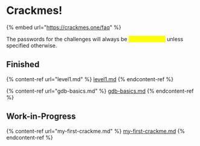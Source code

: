 # Crackmes!

{% embed url="https://crackmes.one/faq" %}

The passwords for the challenges will always be <mark style="color:yellow;">**crackmes.one**</mark> unless specified otherwise.

## Finished

{% content-ref url="level1.md" %}
[level1.md](level1.md)
{% endcontent-ref %}

{% content-ref url="gdb-basics.md" %}
[gdb-basics.md](gdb-basics.md)
{% endcontent-ref %}

## Work-in-Progress

{% content-ref url="my-first-crackme.md" %}
[my-first-crackme.md](my-first-crackme.md)
{% endcontent-ref %}
